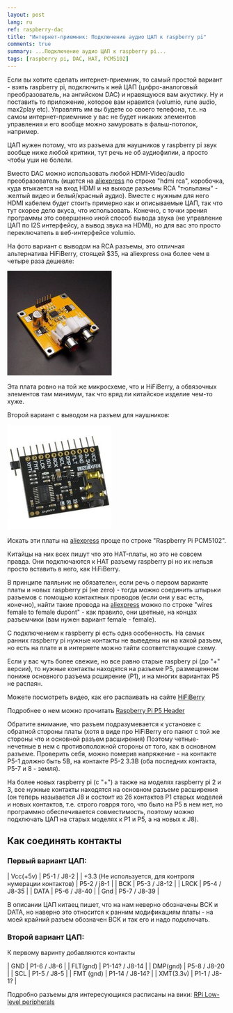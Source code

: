 ```yaml
---
layout: post
lang: ru
ref: raspberry-dac
title: "Интернет-приемник: Подключение аудио ЦАП к raspberry pi"
comments: true
summary: ...Подключение аудио ЦАП к raspberry pi...
tags: [raspberry pi, DAC, HAT, PCM5102]
---
```


Если вы хотите сделать интернет-приемник, то самый простой вариант - взять raspberry pi, подключить к ней
ЦАП (цифро-аналоговый преобразователь, на ангийском DAC) и нравящуюся вам акустику.
Ну и поставить то приложение, которое вам нравится (volumio, rune audio, max2play etc).
Управлять им вы будете со своего телефона, т.е. на самом интернет-приемнике у вас не будет никаких
элементов управления и его вообще можно замуровать в фальш-потолок, например.

ЦАП нужен потому, что из разъема для наушников у raspberry pi звук вообще ниже любой критики, тут речь не об
аудиофилии, а просто чтобы уши не болели.

Вместо DAC можно использовать любой HDMI-Video/audio преобразователь (ищется на [aliexpress](https://www.aliexpress.com) по строке
"hdmi rca", коробочка, куда втыкается на вход HDMI и на выходе разъемы RCA "тюльпаны" - желтый видео
и белый/красный аудио). Вместе с нужным для него HDMI кабелем будет стоить примерно как и описываемые ЦАП, 
так что тут скорее дело вкуса, что использовать.
Конечно, с точки зрения программы это совершенно иной способ вывода звука (не управление ЦАП по I2S интерфейсу,
а вывод звука на HDMI), но для вас это просто переключатель в веб-интерфейсе volumio.

На фото вариант с выводом на RCA разъемы, это отличная альтернатива HiFiBerry, стоящей $35, 
на aliexpress она более чем в четыре раза дешевле:

![](/images/PCM5102-DAC-Decoder-I2S-Player.jpg)

Эта плата ровно на той же микросхеме, что и HiFiBerry, а обвязочных элементов там минимум, так что вряд ли 
китайское изделие чем-то хуже.

Второй вариант с выводом на разъем для наушников:

![](/images/Sound-Card-I2S-PCM5102.jpg)


Искать эти платы на [aliexpress](https://www.aliexpress.com) проще по строке "Raspberry Pi PCM5102".

Китайцы на них всех пишут что это HAT-платы, но это не совсем правда.
Они подключаются к HAT разъему raspberry pi но их нельзя просто вставить в него, как HiFiBerry.

В принципе паяльник не обязателен, если речь о первом варианте платы и новых raspberry pi (не zero) - тогда можно
соединить штырьки разъемов с помощью контактных проводов (если они у вас есть, конечно), найти такие провода на
[aliexpress](https://www.aliexpress.com) можно по строке "wires female to female dupont" - как правило, они цветные, на концах разъемчики
(вам нужен вариант female - female).

С подключением к raspberry pi есть одна особенность.
На самых ранних raspberry pi нужные контакты не выведены ни на какой разъем, но есть на плате и в интернете можно
тайти соответствующие схему.

Если у вас чуть более свежие, но все равно старые raspbery pi (до "+" версии), то нужные контакты находятся на 
разъеме P5, размещенном пониже основного разъема рсширение (P1), и на многих вариантах P5 не распаян.

Можете посмотреть видео, как его распаивать на сайте 
[HiFiBerry](https://www.hifiberry.com/solder-the-p5-header-to-your-raspberry-pi-model-ab/)

Подробнее о нем можно прочитать 
[Raspberry Pi P5 Header](http://www.raspberrypi-spy.co.uk/2012/09/raspberry-pi-p5-header/)

Обратите внимание, что разъем подразумевается к установке с обратной стороны платы (хотя в виде про HiFiBerry его паяют с той же стороны что и основной
разъем расширения)
Поэтому четные-нечетные в нем с противоположной стороны от того, как в основном разъеме.
Проверить себя, можно померив напряжение - на контакте P5-1 должно быть 5В, на контакте P5-2 3.3В (оба последних контакта, P5-7 и 8 - земля).

На более новых raspberry pi (с "+") а также на моделях raspberry pi 2 и 3, все нужные контакты
находятся на основном разъеме расширения (он теперь называется J8 и состоит из 26 контактов P1 старых
моделей и новых контактов, т.е. строго говрря того, что было на P5 в нем нет, но программно обеспечивается
совместимость, поэтому можно подключать ЦАП на старых моделях к P1 и P5, а на новых к J8).

## Как соединять контакты

### Первый вариант ЦАП:

| Vcc(+5v) | P5-1 / J8-2 |
| +3.3 (Не используется, для контроля нумерации контактов) | P5-2 / j8-1 |
| BCK | P5-3 / J8-12 |
| LRCK | P5-4 / J8-35 |
| DATA | P5-6 / J8-40 |
| Gnd | P5-7 / J8-39 |

В описании ЦАП китаец пишет, что на нам неверно обозначены BCK и DATA, но наверно это относится
к ранним модификациям платы - на моей крайний разъем обозначен BCK и так его и надо подключать.

### Второй вариант ЦАП: 

К первому варинту добавляются контакты

| GND |	P1-6 / J8-6 |
| FLT(gnd) | P1-14? / J8-14 |
| DMP(gnd) | P5-8 / J8-20 |
| SCL	| P1-5 / J8-5 |
| FMT	(gnd) | P1-14 / J8-14? |
| XMT(3.3v) | P1-1 / J8-1? |

Подробно разъемы для интересующихся расписаны на вики:
[RPi Low-level peripherals](http://elinux.org/RPi_Low-level_peripherals)


